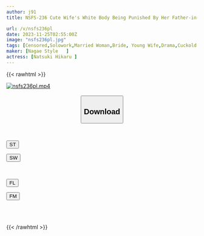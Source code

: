 ```yaml
---
author: j91
title: NSFS-236 Cute Wife's White Body Being Punished By Her Father-in-law...4 Hikaru Natsuki

url: /v/nsfs236pl
date: 2023-11-25T02:55:00Z
image: "nsfs236pl.jpg"
tags: [Censored,Solowork,Married Woman,Bride, Young Wife,Drama,Cuckold	 ]
maker: [Nagae Style   ]
actress: [Natsuki Hikaru ]
---
```



{{< rawhtml >}}

<div class="video" data-videoid="q3WXYlAjQQhzq8z">
    <a href="javascript:;">
        <img src="/v/nsfs236pl/nsfs236pl.jpg" width="WIDTH" height="HEIGHT" alt="nsfs236pl.mp4" loading="lazy">
    </a>
</div>

<script type="text/javascript" src="https://j91.asia/asset/on-demand-st.js"></script>

<br>
  <link rel="stylesheet" href="https://j91.asia/asset/bs5.css">
  
  <center>
  <button class="btn btn-primary" type="button" data-bs-toggle="collapse" data-bs-target=".multi-collapse" aria-expanded="false" aria-controls="multiCollapseExample1 multiCollapseExample2"><h2>Download</h2></button></center>
</p>
<div class="row">
  <div class="col">
    <div class="collapse multi-collapse" id="multiCollapseExample1">
      <div class="card card-body">
	      	      <br>
<div class="buttons">  
<p><a href="https://streamtape.to/v/q3WXYlAjQQhzq8z" target="_blank"><button class="btn-hover color-3"><i class="fa fa-download"></i> ST</button></a></p>
<p><a href="https://flaswish.com/mlb6gj3rgsfe" target="_blank"><button class="btn-hover color-2"><i class="fa fa-download"></i> SW</button></a></p></div>
    </div>
  </div>
</div>
  <div class="col">
    <div class="collapse multi-collapse" id="multiCollapseExample2">
      <div class="card card-body">
	      <br>
<div class="buttons">
<p><a href="javascript:;" target="_blank"><button class="btn-hover color-9"><i class="fa fa-download"></i> FL</button></a></p>
<p><a href="javascript:;" target="_blank"><button class="btn-hover color-8"><i class="fa fa-download"></i> FM</button></a></p></div>
<br><br>
      </div>
    </div>
  </div>
</div>

{{< /rawhtml >}}
